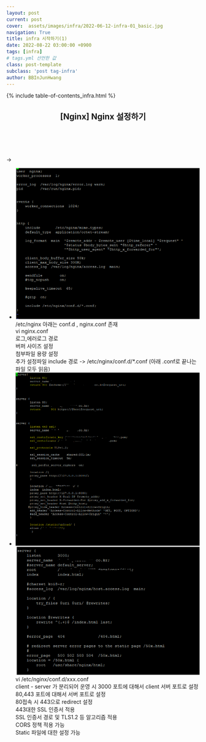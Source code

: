 ```yaml
---
layout: post
current: post
cover:  assets/images/infra/2022-06-12-infra-01_basic.jpg
navigation: True
title: infra 시작하기(1)
date: 2022-08-22 03:00:00 +0900
tags: [infra]  
# tags.yml 선언한 값
class: post-template
subclass: 'post tag-infra'
author: BBInJunHwang
---
```

{% include table-of-contents_infra.html %}
<!-- <div>
<br>
<h2>[Nginx] Nginx 설정하기</h2><br>

<p align = "justify">
<font size=3>
/etc/nginx 아래는 conf.d , nginx.conf 존재

vi nginx.conf <br>
로그,에러로그 경로<br>
버퍼 사이즈 설정<br>
첨부파일 용량 설정<br>
추가 설정파일 include 경로 -> /etc/nginx/conf.d/*.conf  (아래 .conf로 끝나는 파일 모두 읽음)<br>
<img style="margin-left:0; margin-bottom: 25px;border: 2px outset gray; border-radius:10px;" data-action="zoom" src='{{ "/assets/images/infra/infra01/ch01_nginx_config01.PNG" | relative_url }}' alt='absolute'>

vi /etc/nginx/conf.d/xxx.conf<br>
client - server 가 분리되어 운영 시 3000 포트에 대해서 client 서버 포트로 설정<br>
80,443 포트에 대해서 서버 포트로 설정 <br>
80접속 시 443으로 redirect 설정<br>
443대한 SSL 인증서 적용<br>
SSL 인증서 경로 및 TLS1.2 등 알고리즘 적용<br>
CORS 정책 적용 가능<br>
Static 파일에 대한 설정 가능 <br>
<img style="margin-left:0; margin-bottom: 25px;border: 2px outset gray; border-radius:10px;" data-action="zoom" src='{{ "/assets/images/infra/infra01/ch01_nginx_config02.PNG" | relative_url }}' alt='absolute'>

<img style="margin-left:0; margin-bottom: 25px;border: 2px outset gray; border-radius:10px;" data-action="zoom" src='{{ "/assets/images/infra/infra01/ch01_nginx_config03.PNG" | relative_url }}' alt='absolute'>

</font>
</p>
</div> -->



<div>
    <header>
      <h2 class="title">[Nginx] Nginx 설정하기</h2><br>
    </header>
    <div>
      <h3 class="subTitle"></h3>
      <p> ->  </p>
    </div>
    <div class="listWrapper">
      <span style="font-size: 20px;"></span>
      <ul class="imageList">
        <li>
          <div class="area">
            <img data-action="zoom" src="/assets/images/infra/infra01/ch01_nginx_config01.PNG" alt='absolute'>
            <div>
              <span>/etc/nginx 아래는 conf.d , nginx.conf 존재
                    <br>
                    vi nginx.conf <br>
                    로그,에러로그 경로<br>
                    버퍼 사이즈 설정<br>
                    첨부파일 용량 설정<br>
                    추가 설정파일 include 경로 -> /etc/nginx/conf.d/*.conf  (아래 .conf로 끝나는 파일 모두 읽음)<br></span>
            </div>
          </div>
        </li>
        <li>
          <div class="area">
            <img data-action="zoom" src="/assets/images/infra/infra01/ch01_nginx_config02.PNG" alt='absolute'>
            <img data-action="zoom" src="/assets/images/infra/infra01/ch01_nginx_config03.PNG" alt='absolute'>      
            <div>
              <span>vi /etc/nginx/conf.d/xxx.conf<br>
                    client - server 가 분리되어 운영 시 3000 포트에 대해서 client 서버 포트로 설정<br>
                    80,443 포트에 대해서 서버 포트로 설정 <br>
                    80접속 시 443으로 redirect 설정<br>
                    443대한 SSL 인증서 적용<br>
                    SSL 인증서 경로 및 TLS1.2 등 알고리즘 적용<br>
                    CORS 정책 적용 가능<br>
                    Static 파일에 대한 설정 가능 <br></span>
            </div>
          </div>
        </li>
      </ul>
    </div>
  </div> 